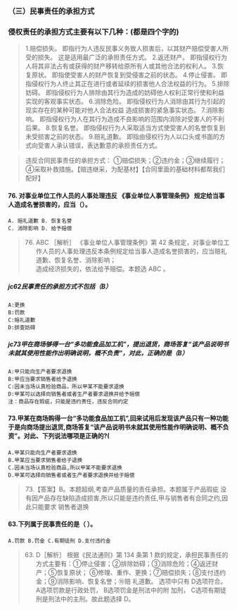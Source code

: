 ### （三）民事责任的承担方式
### 侵权责任的承担方式主要有以下几种：(都是四个字的)
>   1.赔偿损失。
        即指行为人违反民事义务致人损害后，以其财产赔偿受害人所受的损失。
       这是适用最广泛的承担责任方式。
    2.返还财产。
        即指侵权行为人将其非法占有或获得的财产移转给原所有人或其他合法的权利人。
    3.恢复原状。
        即指使受害人的财产恢复到受侵害之前的状态。
    4.停止侵害。
        即指侵权行为人终止其正在进行或者延续的损害他人合法权益的行为。
    5.排除妨碍。
        即指侵权行为人排除由其行为造成的妨碍他人权利正常行使和利益实现的客观事实状态。
    6.消除危险。
        即指侵权行为人消除由其行为引起的现实存在的某种可能对他人合法权益
        造成损害的紧急事实状态。
    7.消除影响。
        即指侵权行为人在其行为造成不良影响的范围内消除对受害人的不利后果。
    8.恢复名誉。
        即指侵权行为人采取适当方式使受害人的名誉恢复到未受损害之前的状态。
    9.赔礼道歉。
        即指由侵权行为人以口头或书面的方式向受害人承认错误，表达歉意的承担责任方式。
    
>   违反合同民事责任的承担方式：
       ①赔偿损失；②违约金；③继续履行；④采取补救措施。【赔违继采，为配基材】【合同里面的基础材料都帮我们配好】

#### 76. 对事业单位工作人员的人事处理违反 《事业单位人事管理条例》 规定给当事人造成名誉损害的，应当（）。
    A. 赔礼道歉 B. 恢复名誉
    C. 消除影响 D. 给予赔偿
>   76. ABC ［解析］ 《事业单位人事管理条例》第 42 条规定，对事业单位工 
    作人员的人事处理违反本条例规定给当事人造成名誉损害的，应当赔礼道歉、恢复名誉、消除影响；   
    造成经济损失的，依法给予赔偿。本题选 ABC 。   

##### jc62民事责任的承担方式不包括（B）
    A:更换
    B:罚款
    C:赔礼道歉
    D:排查妨碍
    



##### jc73甲在商场够得一台“多功能食品加工机”，提出退货，商场答复“该产品说明书未就其使用性能作出明确说明，概不负责”，对此，正确的是（B）
    A:甲只能向生产者要求退换
    B:甲应当要求销售者给予退换
    C:因未当场认真检验商品，所以甲某不能要求退换
    D:甲某可以选择向销售者或者生产者要求退换并给予赔偿
    注：商品存在瑕疵，只能是违约责任，违反合同约定

#### 73.甲某在商场购得一台“多功能食品加工机”,回来试用后发现该产品只有一种功能于是向商场提出退货,商场答复“该产品说明书未就其使用性能作明确说明、概不负资”。对此、下列说法哪项是正确的?(
    A.甲某只能向生产者要求退换
    B.甲某应当要求销售者给子退换
    C.因未当场认真检验商品,所以甲某不能要求退换
    D.甲某可选择向销售者或者生产者要求退换并给于赔偿
>   73.【答案】B。本题超纲,考查产品质量的责任承担。本题属于产品瑕疵
    没有因产品存在缺陷造成损害,所以只能是违约责任,甲与销售者有合同之约,因此只能要求
    销售者退换

#### 63.下列属于民事责任的是（ ）。
    A.罚款 B.罚金 C.有期徒刑 D.支付违约金
>   63. D［解析］ 根据《民法通则》第 134 条第 1 款的规定，承担民事责任的
    方式主要有：①停止侵害；②排除妨碍；③消除危险；④返还财产；⑤恢复原状；
    ⑥修理、重作、更换；⑦赔偿损失；⑧支付违约金；⑨消除影响、恢复名誉；⑩赔
    礼道歉。 选项中只有 D选项符合。 A选项罚款是行政处罚， B选项罚金是刑法中的附
    加刑， C选项有期徒刑是刑法中的主刑。故此题选择 D。    




    